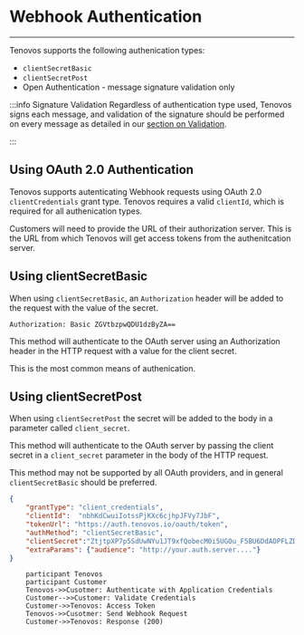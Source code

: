 # Webhook Authentication
---

Tenovos supports the following authenication types:

- `clientSecretBasic`
- `clientSecretPost`
- Open Authentication - message signature validation only

:::info Signature Validation
Regardless of authentication type used, Tenovos signs each message, and validation of the signature should be performed on every message as detailed in our [section on Validation](validation.md).

:::

## Using OAuth 2.0 Authentication

Tenovos supports autenticating Webhook requests using OAuth 2.0 `clientCredentials` grant type.  Tenovos requires a valid `clientId`, which is required for all authenication types.

Customers will need to provide the URL of their authorization server.  This is the URL from which Tenovos will get access tokens from the authenitcation server.

## Using clientSecretBasic

When using `clientSecretBasic`, an `Authorization` header will be added to the request with the value of the secret.

```
Authorization: Basic ZGVtbzpwQDU1dzByZA==
```

This method will authenticate to the OAuth server using an Authorization header in the HTTP request with a value for the client secret.

This is the most common means of authenication.

## Using clientSecretPost

When using `clientSecretPost` the secret will be added to the body in a parameter called `client_secret`.

This method will authenticate to the OAuth server by passing the client secret in a `client_secret` parameter in the body of the HTTP request.

This method may not be supported by all OAuth providers, and in general `clientSecretBasic` should be preferred.

```json
{
    "grantType": "client_credentials",
    "clientId":  "nbhKdCwuiIotssPjKXc6cjhpJFVy7JbF",
    "tokenUrl": "https://auth.tenovos.io/oauth/token",
    "authMethod": "clientSecretBasic",
    "clientSecret":"ZtjtpXP7p5SdUwNYu1JT9xfQobecM0i5UGOu_F5BU6DdAOPFLZDz7r0xObogttPG",
    "extraParams": {"audience": "http://your.auth.server...."}
}

``````

```mermaid
    participant Tenovos
    participant Customer
    Tenovos->>Cusotmer: Authenticate with Application Credentials
    Customer-->>Customer: Validate Credentials
    Customer->>Tenovos: Access Token
    Tenovos->>Cusotmer: Send Webhook Request
    Customer->>Tenovos: Response (200)
```

